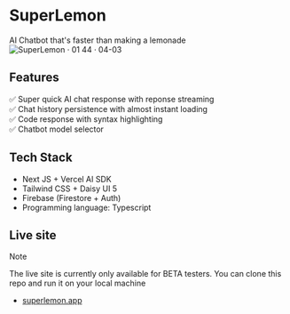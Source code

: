 # SuperLemon
AI Chatbot that's faster than making a lemonade
![SuperLemon · 01 44 · 04-03](https://github.com/user-attachments/assets/06ff920c-6ceb-4d11-92f0-52427a17098c)

## Features
✅ Super quick AI chat response with reponse streaming <br>
✅ Chat history persistence with almost instant loading <br>
✅ Code response with syntax highlighting <br>
✅ Chatbot model selector <br>

## Tech Stack
- Next JS + Vercel AI SDK
- Tailwind CSS + Daisy UI 5
- Firebase (Firestore + Auth)
- Programming language: Typescript

## Live site
> [!NOTE]  
> The live site is currently only available for BETA testers.
> You can clone this repo and run it on your local machine 
- [superlemon.app](https://superlemon.app)
